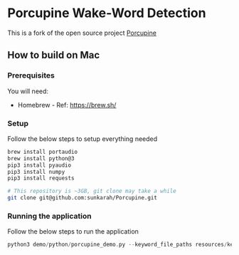 # Porcupine Wake-Word Detection
This is a fork of the open source project [Porcupine](https://github.com/Picovoice/Porcupine)

## How to build on Mac
### Prerequisites
You will need:
* Homebrew  - Ref: https://brew.sh/

### Setup
Follow the below steps to setup everything needed
```bash
brew install portaudio
brew install python@3
pip3 install pyaudio
pip3 install numpy
pip3 install requests

# This repository is ~3GB, git clone may take a while
git clone git@github.com:sunkarah/Porcupine.git
```

### Running the application
Follow the below steps to run the application
```sbt
python3 demo/python/porcupine_demo.py --keyword_file_paths resources/keyword_files/alexa_mac.ppn --callback_url http://localhost:8080/capture
```
